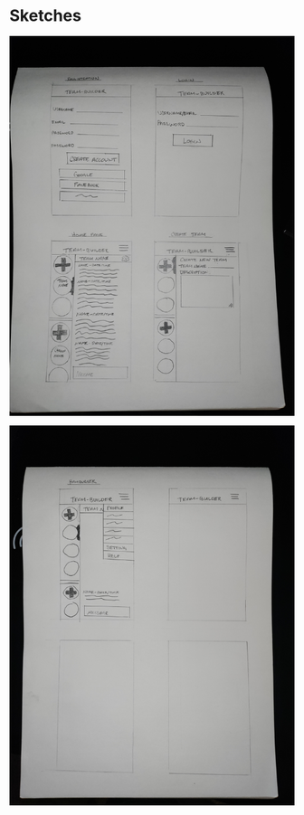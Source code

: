 # Sketches
![Page One](../sketches/images/Sketch1.jpg)

![Page Two](../sketches/images/Sketch2.jpg)

